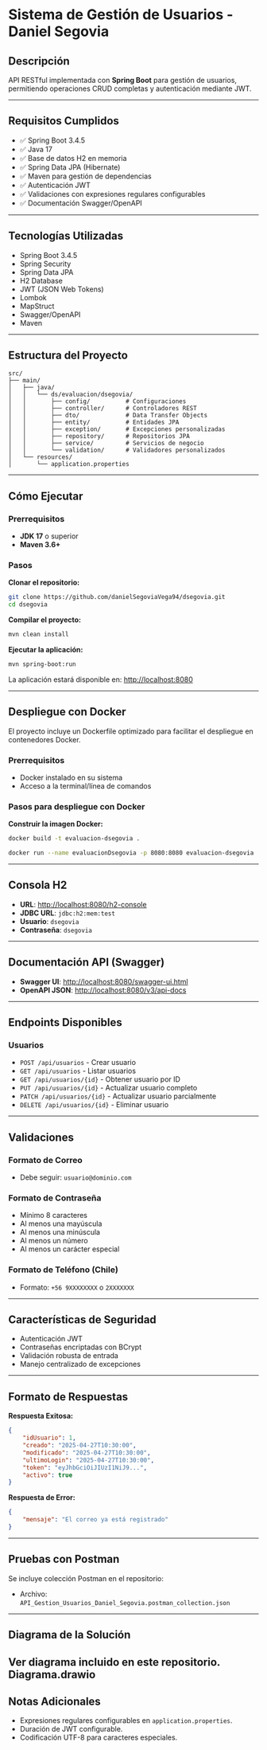 
# Sistema de Gestión de Usuarios - Daniel Segovia

## Descripción

API RESTful implementada con **Spring Boot** para gestión de usuarios, permitiendo operaciones CRUD completas y autenticación mediante JWT.

---

## Requisitos Cumplidos

- ✅ Spring Boot 3.4.5
- ✅ Java 17
- ✅ Base de datos H2 en memoria
- ✅ Spring Data JPA (Hibernate)
- ✅ Maven para gestión de dependencias
- ✅ Autenticación JWT
- ✅ Validaciones con expresiones regulares configurables
- ✅ Documentación Swagger/OpenAPI

---

## Tecnologías Utilizadas

- Spring Boot 3.4.5
- Spring Security
- Spring Data JPA
- H2 Database
- JWT (JSON Web Tokens)
- Lombok
- MapStruct
- Swagger/OpenAPI
- Maven

---

## Estructura del Proyecto

```
src/
├── main/
│   ├── java/
│   │   └── ds/evaluacion/dsegovia/
│   │       ├── config/          # Configuraciones
│   │       ├── controller/      # Controladores REST
│   │       ├── dto/             # Data Transfer Objects
│   │       ├── entity/          # Entidades JPA
│   │       ├── exception/       # Excepciones personalizadas
│   │       ├── repository/      # Repositorios JPA
│   │       ├── service/         # Servicios de negocio
│   │       └── validation/      # Validadores personalizados
│   └── resources/
│       └── application.properties
```

---

## Cómo Ejecutar

### Prerrequisitos
- **JDK 17** o superior
- **Maven 3.6+**

### Pasos

**Clonar el repositorio:**
```bash
git clone https://github.com/danielSegoviaVega94/dsegovia.git
cd dsegovia
```

**Compilar el proyecto:**
```bash
mvn clean install
```

**Ejecutar la aplicación:**
```bash
mvn spring-boot:run
```

La aplicación estará disponible en: [http://localhost:8080](http://localhost:8080)

---
## Despliegue con Docker

El proyecto incluye un Dockerfile optimizado para facilitar el despliegue en contenedores Docker.

### Prerrequisitos
- Docker instalado en su sistema
- Acceso a la terminal/línea de comandos

### Pasos para despliegue con Docker

**Construir la imagen Docker:**
```bash
docker build -t evaluacion-dsegovia .
```
```bash
docker run --name evaluacionDsegovia -p 8080:8080 evaluacion-dsegovia
```
---
## Consola H2

- **URL**: [http://localhost:8080/h2-console](http://localhost:8080/h2-console)
- **JDBC URL**: `jdbc:h2:mem:test`
- **Usuario**: `dsegovia`
- **Contraseña**: `dsegovia`

---

## Documentación API (Swagger)

- **Swagger UI**: [http://localhost:8080/swagger-ui.html](http://localhost:8080/swagger-ui.html)
- **OpenAPI JSON**: [http://localhost:8080/v3/api-docs](http://localhost:8080/v3/api-docs)

---

## Endpoints Disponibles

### Usuarios
- `POST /api/usuarios` - Crear usuario
- `GET /api/usuarios` - Listar usuarios
- `GET /api/usuarios/{id}` - Obtener usuario por ID
- `PUT /api/usuarios/{id}` - Actualizar usuario completo
- `PATCH /api/usuarios/{id}` - Actualizar usuario parcialmente
- `DELETE /api/usuarios/{id}` - Eliminar usuario

---

## Validaciones

### Formato de Correo
- Debe seguir: `usuario@dominio.com`

### Formato de Contraseña
- Mínimo 8 caracteres
- Al menos una mayúscula
- Al menos una minúscula
- Al menos un número
- Al menos un carácter especial

### Formato de Teléfono (Chile)
- Formato: `+56 9XXXXXXXX` o `2XXXXXXX`

---

## Características de Seguridad
- Autenticación JWT
- Contraseñas encriptadas con BCrypt
- Validación robusta de entrada
- Manejo centralizado de excepciones

---

## Formato de Respuestas

**Respuesta Exitosa:**
```json
{
    "idUsuario": 1,
    "creado": "2025-04-27T10:30:00",
    "modificado": "2025-04-27T10:30:00",
    "ultimoLogin": "2025-04-27T10:30:00",
    "token": "eyJhbGciOiJIUzI1NiJ9...",
    "activo": true
}
```

**Respuesta de Error:**
```json
{
    "mensaje": "El correo ya está registrado"
}
```

---

## Pruebas con Postman

Se incluye colección Postman en el repositorio:
- Archivo: `API_Gestion_Usuarios_Daniel_Segovia.postman_collection.json`

---

## Diagrama de la Solución

Ver diagrama incluido en este repositorio.
Diagrama.drawio
---

## Notas Adicionales

- Expresiones regulares configurables en `application.properties`.
- Duración de JWT configurable.
- Codificación UTF-8 para caracteres especiales.
